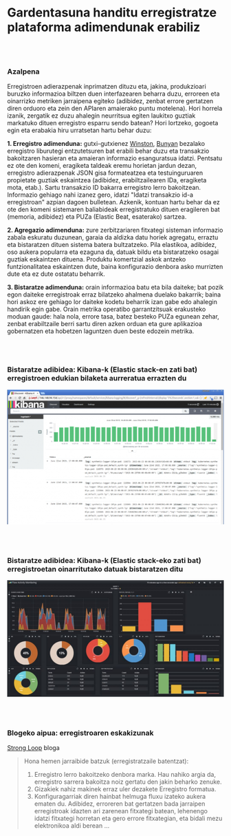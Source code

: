 # Gardentasuna handitu erregistratze plataforma adimendunak erabiliz

<br/><br/>

### Azalpena

Erregistroen adierazpenak inprimatzen dituzu eta, jakina, produkzioari buruzko informazioa biltzen duen interfazearen beharra duzu, erroreen eta oinarrizko metriken jarraipena egiteko (adibidez, zenbat errore gertatzen diren orduoro eta zein den APIaren amaierako puntu motelena). Hori horrela izanik, zergatik ez duzu ahalegin neurritsua egiten laukitxo guztiak markatuko dituen erregistro esparru sendo batean? Hori lortzeko, gogoeta egin eta erabakia hiru urratsetan hartu behar duzu:

**1. Erregistro adimenduna:** gutxi-gutxienez [Winston](https://github.com/winstonjs/winston), [Bunyan](https://github.com/trentm/node-bunyan) bezalako erregistro liburutegi entzutetsuren bat erabili behar duzu eta transakzio bakoitzaren hasieran eta amaieran informazio esanguratsua idatzi. Pentsatu ez ote den komeni, eragiketa taldeak eremu horietan jardun dezan, erregistro adierazpenak JSON gisa formateatzea eta testuinguruaren propietate guztiak eskaintzea (adibidez, erabiltzailearen IDa, eragiketa mota, etab.). Sartu transakzio ID bakarra erregistro lerro bakoitzean. Informazio gehiago nahi izanez gero, idatzi "Idatzi transakzio id-a erregistroan" azpian dagoen bulletean. Azkenik, kontuan hartu behar da ez ote den komeni sistemaren baliabideak erregistratuko dituen eragileren bat (memoria, adibidez) eta PUZa (Elastic Beat, esaterako) sartzea.

**2. Agregazio adimenduna:** zure zerbitzariaren fitxategi sisteman informazio zabala eskuratu duzunean, garaia da aldizka datu horiek agregatu, erraztu eta bistaratzen dituen sistema batera bultzatzeko. Pila elastikoa, adibidez, oso aukera popularra eta ezaguna da, datuak bildu eta bistaratzeko osagai guztiak eskaintzen dituena. Produktu komertzial askok antzeko funtzionalitatea eskaintzen dute, baina konfigurazio denbora asko murrizten dute eta ez dute ostatatu beharrik.

**3. Bistaratze adimenduna:** orain informazioa batu eta bila daiteke; bat pozik egon daiteke erregistroak erraz bilatzeko ahalmena duelako bakarrik; baina hori askoz ere gehiago lor daiteke kodetu beharrik izan gabe edo ahalegin handirik egin gabe. Orain metrika operatibo garrantzitsuak erakusteko moduan gaude: hala nola, errore tasa, batez besteko PUZa egunean zehar, zenbat erabiltzaile berri sartu diren azken orduan eta gure aplikazioa gobernatzen eta hobetzen laguntzen duen beste edozein metrika.

<br/><br/>

### Bistaratze adibidea: Kibana-k (Elastic stack-en zati bat) erregistroen edukian bilaketa aurreratua errazten du

![Kibana-k (Elastic stack-en zati bat) erregistroen edukian bilaketa aurreratua errazten du](/assets/images/smartlogging1.png "Kibana-k (Elastic stack-en zati bat) erregistroen edukian bilaketa aurreratua errazten du")

<br/><br/>

### Bistaratze adibidea: Kibana-k (Elastic stack-eko zati bat) erregistroetan oinarritutako datuak bistaratzen ditu

![Kibana-k (Elastic stack-eko zati bat) erregistroetan oinarritutako datuak bistaratzen ditu](/assets/images/smartlogging2.jpg "Kibana-k (Elastic stack-eko zati bat) erregistroetan oinarritutako datuak bistaratzen ditu")

<br/><br/>

### Blogeko aipua: erregistroaren eskakizunak

[Strong Loop](https://strongloop.com/strongblog/compare-node-js-logging-winston-bunyan/) bloga

> Hona hemen jarraibide batzuk (erregistratzaile batentzat):
>
> 1.  Erregistro lerro bakoitzeko denbora marka. Hau nahiko argia da, erregistro sarrera bakoitza noiz gertatu den jakin beharko zenuke.
> 2.  Gizakiek nahiz makinek erraz uler dezakete Erregistro formatua.
> 3.  Konfiguragarriak diren hainbat helmuga fluxu izateko aukera ematen du. Adibidez, erroreren bat gertatzen bada jarraipen erregistroak idazten ari zarenean fitxategi batean, lehenengo idatzi fitxategi horretan eta gero errore fitxategian, eta bidali mezu elektronikoa aldi berean ...

<br/><br/>

<br/><br/>
